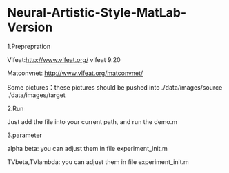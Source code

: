# Neural-Artistic-Style-MatLab-Version

1.Preprepration

Vlfeat:http://www.vlfeat.org/   vlfeat 9.20

Matconvnet: http://www.vlfeat.org/matconvnet/ 

Some pictures：these pictures should be pushed into ./data/images/source ./data/images/target

2.Run 

Just add the file into your current path, and run the demo.m

3.parameter

alpha beta: you can adjust them in file experiment_init.m

TVbeta,TVlambda: you can adjust them in file experiment_init.m
